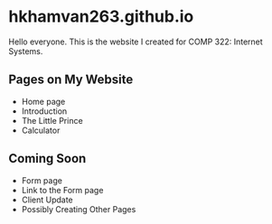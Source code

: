 # hkhamvan263.github.io

Hello everyone. This is the website I created for COMP 322: Internet Systems.

## Pages on My Website
- Home page
- Introduction
- The Little Prince
- Calculator

## Coming Soon
- Form page
- Link to the Form page
- Client Update
- Possibly Creating Other Pages